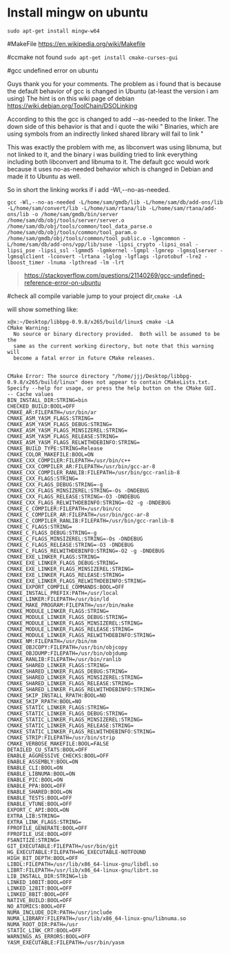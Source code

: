 # Install mingw on ubuntu
``sudo apt-get install mingw-w64``

#MakeFile
https://en.wikipedia.org/wiki/Makefile


#ccmake not found
``sudo apt-get install cmake-curses-gui``

#gcc undefined error on ubuntu


Guys thank you for your comments. The problem as i found that is because the default behavior of gcc is changed in Ubuntu (at-least the version i am using) The hint is on this wiki page of debian https://wiki.debian.org/ToolChain/DSOLinking

According to this the gcc is changed to add --as-needed to the linker. The down side of this behavior is that and i quote the wiki " Binaries, which are using symbols from an indirectly linked shared library will fail to link "

This was exactly the problem with me, as libconvert was using libnuma, but not linked to it, and the binary i was building tried to link everything including both libconvert and libnuma to it. The default gcc would work because it uses no-as-needed behavior which is changed in Debian and made it to Ubuntu as well.

So in short the linking works if i add -Wl,--no-as-needed.

```gcc -Wl,--no-as-needed -L/home/sam/gmdb/lib -L/home/sam/db/add-ons/lib -L/home/sam/convert/lib -L/home/sam/rtana/lib -L/home/sam/rtana/add-ons/lib -o /home/sam/gmdb/bin/server /home/sam/db/obj/tools/server/server.o /home/sam/db/obj/tools/common/tool_data_parse.o /home/sam/db/obj/tools/common/tool_param.o /home/sam/gmdb/obj/tools/common/tool_public.o -lgmcommon -L/home/sam/db/add-ons/vpp/lib/suse -lipsi_crypto -lipsi_osal -lipsi_pse -lipsi_ssl -lgmmd5 -lgmkernel -lgmpl -lgmrep -lgmsqlserver -lgmsqlclient -lconvert -lrtana -lglog -lgflags -lprotobuf -lre2 -lboost_timer -lnuma -lpthread -lm -lrt```

>https://stackoverflow.com/questions/21140269/gcc-undefined-reference-error-on-ubuntu


#check all compile variable 
jump to your project dir,``cmake -LA``

will show something like:

```
x@x:~/Desktop/libbpg-0.9.8/x265/build/linux$ cmake -LA
CMake Warning:
  No source or binary directory provided.  Both will be assumed to be the
  same as the current working directory, but note that this warning will
  become a fatal error in future CMake releases.


CMake Error: The source directory "/home/jjj/Desktop/libbpg-0.9.8/x265/build/linux" does not appear to contain CMakeLists.txt.
Specify --help for usage, or press the help button on the CMake GUI.
-- Cache values
BIN_INSTALL_DIR:STRING=bin
CHECKED_BUILD:BOOL=OFF
CMAKE_AR:FILEPATH=/usr/bin/ar
CMAKE_ASM_YASM_FLAGS:STRING=
CMAKE_ASM_YASM_FLAGS_DEBUG:STRING=
CMAKE_ASM_YASM_FLAGS_MINSIZEREL:STRING=
CMAKE_ASM_YASM_FLAGS_RELEASE:STRING=
CMAKE_ASM_YASM_FLAGS_RELWITHDEBINFO:STRING=
CMAKE_BUILD_TYPE:STRING=Release
CMAKE_COLOR_MAKEFILE:BOOL=ON
CMAKE_CXX_COMPILER:FILEPATH=/usr/bin/c++
CMAKE_CXX_COMPILER_AR:FILEPATH=/usr/bin/gcc-ar-8
CMAKE_CXX_COMPILER_RANLIB:FILEPATH=/usr/bin/gcc-ranlib-8
CMAKE_CXX_FLAGS:STRING=
CMAKE_CXX_FLAGS_DEBUG:STRING=-g
CMAKE_CXX_FLAGS_MINSIZEREL:STRING=-Os -DNDEBUG
CMAKE_CXX_FLAGS_RELEASE:STRING=-O3 -DNDEBUG
CMAKE_CXX_FLAGS_RELWITHDEBINFO:STRING=-O2 -g -DNDEBUG
CMAKE_C_COMPILER:FILEPATH=/usr/bin/cc
CMAKE_C_COMPILER_AR:FILEPATH=/usr/bin/gcc-ar-8
CMAKE_C_COMPILER_RANLIB:FILEPATH=/usr/bin/gcc-ranlib-8
CMAKE_C_FLAGS:STRING=
CMAKE_C_FLAGS_DEBUG:STRING=-g
CMAKE_C_FLAGS_MINSIZEREL:STRING=-Os -DNDEBUG
CMAKE_C_FLAGS_RELEASE:STRING=-O3 -DNDEBUG
CMAKE_C_FLAGS_RELWITHDEBINFO:STRING=-O2 -g -DNDEBUG
CMAKE_EXE_LINKER_FLAGS:STRING=
CMAKE_EXE_LINKER_FLAGS_DEBUG:STRING=
CMAKE_EXE_LINKER_FLAGS_MINSIZEREL:STRING=
CMAKE_EXE_LINKER_FLAGS_RELEASE:STRING=
CMAKE_EXE_LINKER_FLAGS_RELWITHDEBINFO:STRING=
CMAKE_EXPORT_COMPILE_COMMANDS:BOOL=OFF
CMAKE_INSTALL_PREFIX:PATH=/usr/local
CMAKE_LINKER:FILEPATH=/usr/bin/ld
CMAKE_MAKE_PROGRAM:FILEPATH=/usr/bin/make
CMAKE_MODULE_LINKER_FLAGS:STRING=
CMAKE_MODULE_LINKER_FLAGS_DEBUG:STRING=
CMAKE_MODULE_LINKER_FLAGS_MINSIZEREL:STRING=
CMAKE_MODULE_LINKER_FLAGS_RELEASE:STRING=
CMAKE_MODULE_LINKER_FLAGS_RELWITHDEBINFO:STRING=
CMAKE_NM:FILEPATH=/usr/bin/nm
CMAKE_OBJCOPY:FILEPATH=/usr/bin/objcopy
CMAKE_OBJDUMP:FILEPATH=/usr/bin/objdump
CMAKE_RANLIB:FILEPATH=/usr/bin/ranlib
CMAKE_SHARED_LINKER_FLAGS:STRING=
CMAKE_SHARED_LINKER_FLAGS_DEBUG:STRING=
CMAKE_SHARED_LINKER_FLAGS_MINSIZEREL:STRING=
CMAKE_SHARED_LINKER_FLAGS_RELEASE:STRING=
CMAKE_SHARED_LINKER_FLAGS_RELWITHDEBINFO:STRING=
CMAKE_SKIP_INSTALL_RPATH:BOOL=NO
CMAKE_SKIP_RPATH:BOOL=NO
CMAKE_STATIC_LINKER_FLAGS:STRING=
CMAKE_STATIC_LINKER_FLAGS_DEBUG:STRING=
CMAKE_STATIC_LINKER_FLAGS_MINSIZEREL:STRING=
CMAKE_STATIC_LINKER_FLAGS_RELEASE:STRING=
CMAKE_STATIC_LINKER_FLAGS_RELWITHDEBINFO:STRING=
CMAKE_STRIP:FILEPATH=/usr/bin/strip
CMAKE_VERBOSE_MAKEFILE:BOOL=FALSE
DETAILED_CU_STATS:BOOL=OFF
ENABLE_AGGRESSIVE_CHECKS:BOOL=OFF
ENABLE_ASSEMBLY:BOOL=ON
ENABLE_CLI:BOOL=ON
ENABLE_LIBNUMA:BOOL=ON
ENABLE_PIC:BOOL=ON
ENABLE_PPA:BOOL=OFF
ENABLE_SHARED:BOOL=ON
ENABLE_TESTS:BOOL=OFF
ENABLE_VTUNE:BOOL=OFF
EXPORT_C_API:BOOL=ON
EXTRA_LIB:STRING=
EXTRA_LINK_FLAGS:STRING=
FPROFILE_GENERATE:BOOL=OFF
FPROFILE_USE:BOOL=OFF
FSANITIZE:STRING=
GIT_EXECUTABLE:FILEPATH=/usr/bin/git
HG_EXECUTABLE:FILEPATH=HG_EXECUTABLE-NOTFOUND
HIGH_BIT_DEPTH:BOOL=OFF
LIBDL:FILEPATH=/usr/lib/x86_64-linux-gnu/libdl.so
LIBRT:FILEPATH=/usr/lib/x86_64-linux-gnu/librt.so
LIB_INSTALL_DIR:STRING=lib
LINKED_10BIT:BOOL=OFF
LINKED_12BIT:BOOL=OFF
LINKED_8BIT:BOOL=OFF
NATIVE_BUILD:BOOL=OFF
NO_ATOMICS:BOOL=OFF
NUMA_INCLUDE_DIR:PATH=/usr/include
NUMA_LIBRARY:FILEPATH=/usr/lib/x86_64-linux-gnu/libnuma.so
NUMA_ROOT_DIR:PATH=/usr
STATIC_LINK_CRT:BOOL=OFF
WARNINGS_AS_ERRORS:BOOL=OFF
YASM_EXECUTABLE:FILEPATH=/usr/bin/yasm

```